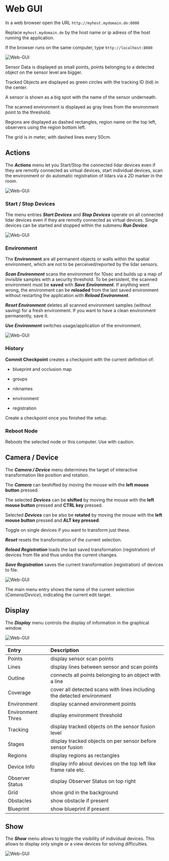 Web GUI
===========

In a web browser open the URL `http://myhost.mydomain.de:8080`

Replace `myhost.mydomain.de` by the host name or ip adress of the host running the application.

If the browser runs on the same computer, type `http://localhost:8080`

![Web-GUI](images/GUI_1.png)

Sensor Data is displayed as small points, points belonging to a detected object on the sensor level are bigger.

Tracked Objects are displayed as green circles with the tracking ID (tid) in the center.

A sensor is shown as a big spot with the name of the sensor underneath.

The scanned environment is displayed as gray lines from the environment point to the threshold.

Regions are displayed as dashed rectangles, region name on the top left, observers using the region bottom left.

The grid is in meter, with dashed lines every 50cm.

## Actions

The ***Actions*** menu let you Start/Stop the connected lidar devices even if they are remotly connected as virtual devices, start individual devices, scan the environment or do automatic registration of lidars via a 2D marker in the room. 

![Web-GUI](images/Actions.png)

### Start / Stop Devices

The menu entries ***Start Devices*** and ***Stop Devices*** operate on all connected lidar devices even if they are remotly connected as virtual devices. Single devices can be started and stopped within the submenu ***Run Device***.

![Web-GUI](images/RunDevice.png)

### Environment

The **Environment** are all permanent objects or walls within the spatial environment, which are not to be perceived/reported by the lidar sensors.

***Scan Environment*** scans the environment for 10sec and builds up a map of invisible samples with a security threshold. To be persistent, the scanned environment must be **saved** with ***Save Environment***. If anything went wrong, the environment can be **reloaded** from the last saved environment without restarting the application with ***Reload Environment***.

***Reset Environment*** deletes all scanned environment samples (without saving) for a fresh environment. If you want to have a clean environment permanently, save it.

***Use Environment*** switches usage/application of the environment.

![Web-GUI](images/Environment.png)

### History

**Commit Checkpoint** creates a checkpoint with the current definition of:

- blueprint and occlusion map

- groups

- niknames

- environment

- registration

Create a checkpoint once you finished the setup.

### Reboot Node

Reboots the selected node or this computer. Use with caution.

## Camera / Device

The ***Camera / Device*** menu determines the target of interactive transformation like position and rotation.

The ***Camera*** can beshifted by moving the mouse with the **left mouse button** pressed.

The selected ***Devices*** can be **shifted** by moving the mouse with the **left mouse button** pressed and **CTRL key** pressed.

Selected ***Devices*** can be also be **rotated** by moving the mouse with the **left mouse button** pressed and **ALT key pressed**.

Toggle on single devices if you want to transform just these. 

***Reset*** resets the transformation of the current selection.

***Reload Registration*** loads the last saved transformation (registration) of devices from file and thus undos the current changes.

***Save Registration*** saves the current transformation (registration) of devices to file.

![Web-GUI](images/Camera.png)

The main menu entry shows the name of the current selection (*Camera*/*Device*), indicating the current edit target.

## Display

The ***Display*** menu controls the display of information in the graphical window.

![Web-GUI](images/Display.png)

| Entry             | Description                                                            |
|:----------------- |:---------------------------------------------------------------------- |
| Points            | display sensor scan points                                             |
| Lines             | display lines between sensor and scan points                           |
| Outline           | connects all points belonging to an object with a line                 |
| Coverage          | cover all detected scans with lines including the detected environment |
| Environment       | display scanned environment points                                     |
| Environment Thres | display environment threshold                                          |
| Tracking          | display tracked objects on the sensor fusion level                     |
| Stages            | display tracked objects on per sensor before sensor fusion             |
| Regions           | display regions as rectangles                                          |
| Device Info       | display info about devices on the top left like frame rate etc.        |
| Observer Status   | display Observer Status on top right                                   |
| Grid              | show grid in the background                                            |
| Obstacles         | show obstacle if present                                               |
| Blueprint         | show blueprint if present                                              |

## Show

The ***Show*** menu allows to toggle the visibility of individual devices. This allows to display only single or a view devices for solving difficulties. 

![Web-GUI](images/ShowDevices.png)
